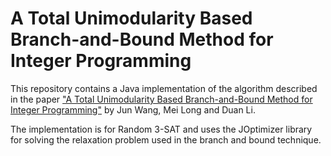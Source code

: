 # A Total Unimodularity Based Branch-and-Bound Method for Integer Programming

This repository contains a Java implementation of the algorithm described in the paper
 ["A Total Unimodularity Based Branch-and-Bound Method for Integer Programming"](./docs/paper.pdf) by 
 Jun Wang, Mei Long and Duan Li.
 
 The implementation is for Random 3-SAT and uses the JOptimizer library for solving the relaxation problem 
 used in the branch and bound technique.
